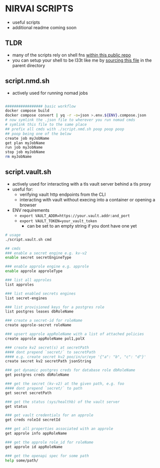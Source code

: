 # NIRVAI SCRIPTS

- useful scripts
- additional readme coming soon

## TLDR

- many of the scripts rely on shell fns [within this public repo](https://github.com/noahehall/theBookOfNoah/tree/master/linux/bash_cli_fns)
- you can setup your shell to be l33t like me by [sourcing this file](https://github.com/noahehall/theBookOfNoah/blob/master/linux/_sourceme_.sh) in the parent directory

## script.nmd.sh

- actively used for running nomad jobs

```sh

################# basic workflow
docker compose build
docker compose convert | yq -r -o=json >.env.${ENV}.compose.json
# now symlink the .json file to wherever you run nomad cmds
# symlink this file to the same place
## prefix all cmds with ./script.nmd.sh poop poop poop
## poop being one of the below
create job myJobName
get plan myJobName
run job myJobName
stop job myJobName
rm myJobName

```

## script.vault.sh

- actively used for interacting with a tls vault server behind a tls proxy
- useful for:
  - verifying vault http endpoints from the CLI
  - interacting with vault without execing into a container or opening a browser
- ENV requirements
  - `export VAULT_ADDR=https://your.vault.addr:and_port`
  - `export VAULT_TOKEN=your_vault_token`
    - can be set to an empty string if you dont have one yet

```sh
# usage
./script.vault.sh cmd

## cmds
### enable a secret engine e.g. kv-v2
enable secret secretEngineType

### enable approle engine e.g. approle
enable approle approleType

### list all approles
list approles

### list enabled secrets engines
list secret-engines

### list provisioned keys for a postgres role
list postgres leases dbRoleName

### create a secret-id for roleName
create approle-secret roleName

### upsert approle appRoleName with a list of attached policies
create approle appRoleName pol1,polX

### create kv2 secret(s) at secretPath
#### dont prepend `secret/` to secretPath
#### e.g. create secret kv2 poo/in/ur/eye '{"a": "b", "c": "d"}'
create secret kv2 secretPath jsonString

### get dynamic postgres creds for database role dbRoleName
get postgres creds dbRoleName

### get the secret (kv-v2) at the given path, e.g. foo
#### dont prepend `secret/` to path
get secret secretPath

### get the status (sys/healthb) of the vault server
get status

### get vault credentials for an approle
get creds roleId secretId

### get all properties associated with an approle
get approle info appRoleName

### get the approle role_id for roleName
get approle id appRoleName

### get the openapi spec for some path
help some/path/

```
